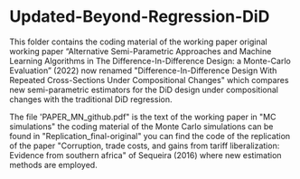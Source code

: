 # Updated-Beyond-Regression-DiD
This folder contains the coding material of the working paper original working paper “Alternative Semi-Parametric Approaches and Machine Learning Algorithms in The Difference-In-Difference Design: a Monte-Carlo Evaluation” (2022) now renamed "Difference-In-Difference Design With Repeated
Cross-Sections Under Compositional Changes" which compares new semi-parametric estimators for the DiD design under compositional changes with the traditional DiD regression.

The file 'PAPER_MN_github.pdf" is the text of the working paper
in "MC simulations" the coding material of the Monte Carlo simulations can be found
in "Replication_final-original" you can find the code of the replication of the paper "Corruption, trade costs, and gains from tariff liberalization: Evidence from southern africa" of Sequeira (2016) where new estimation methods are employed.
